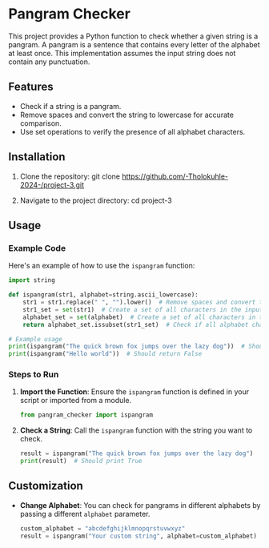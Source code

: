 # Pangram Checker

This project provides a Python function to check whether a given string is a pangram. A pangram is a sentence that contains every letter of the alphabet at least once. This implementation assumes the input string does not contain any punctuation.

## Features

- Check if a string is a pangram.
- Remove spaces and convert the string to lowercase for accurate comparison.
- Use set operations to verify the presence of all alphabet characters.

## Installation

1. Clone the repository:
    git clone https://github.com/-Tholokuhle-2024-/project-3.git

2. Navigate to the project directory:
    cd project-3

## Usage

### Example Code

Here's an example of how to use the `ispangram` function:

```python
import string

def ispangram(str1, alphabet=string.ascii_lowercase):
    str1 = str1.replace(" ", "").lower()  # Remove spaces and convert to lowercase
    str1_set = set(str1)  # Create a set of all characters in the input string
    alphabet_set = set(alphabet)  # Create a set of all characters in the alphabet
    return alphabet_set.issubset(str1_set)  # Check if all alphabet characters are in the input string set

# Example usage
print(ispangram("The quick brown fox jumps over the lazy dog"))  # Should return True
print(ispangram("Hello world"))  # Should return False
```

### Steps to Run

1. **Import the Function**: Ensure the `ispangram` function is defined in your script or imported from a module.
    ```python
    from pangram_checker import ispangram
    ```
2. **Check a String**: Call the `ispangram` function with the string you want to check.
    ```python
    result = ispangram("The quick brown fox jumps over the lazy dog")
    print(result)  # Should print True
    ```

## Customization

- **Change Alphabet**: You can check for pangrams in different alphabets by passing a different `alphabet` parameter.
    ```python
    custom_alphabet = "abcdefghijklmnopqrstuvwxyz"
    result = ispangram("Your custom string", alphabet=custom_alphabet)
    ```